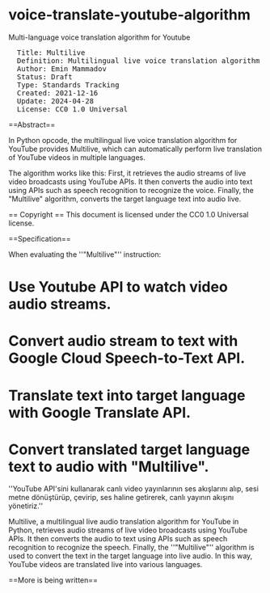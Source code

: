 # voice-translate-youtube-algorithm
Multi-language voice translation algorithm for Youtube

<pre>
  Title: Multilive
  Definition: Multilingual live voice translation algorithm for Youtube.
  Author: Emin Mammadov <eminmammadovcom@gmail.com>
  Status: Draft
  Type: Standards Tracking
  Created: 2021-12-16
  Update: 2024-04-28
  License: CC0 1.0 Universal
</pre>

==Abstract==

In Python opcode, the multilingual live voice translation algorithm for YouTube provides Multilive, which can automatically perform live translation of YouTube videos in multiple languages.  

The algorithm works like this: First, it retrieves the audio streams of live video broadcasts using YouTube APIs. It then converts the audio into text using APIs such as speech recognition to recognize the voice. Finally, the "Multilive" algorithm, converts the target language text into audio live.

== Copyright ==
This document is licensed under the CC0 1.0 Universal license.

==Specification==

When evaluating the ''<nowiki>"Multilive"</nowiki>'' instruction:
# Use Youtube API to watch video audio streams.
# Convert audio stream to text with Google Cloud Speech-to-Text API.
# Translate text into target language with Google Translate API.
# Convert translated target language text to audio with "Multilive".

''<nowiki>YouTube API'sini kullanarak canlı video yayınlarının ses akışlarını alıp, sesi metne dönüştürüp, çevirip, ses haline getirerek, canlı yayının akışını yönetiriz.</nowiki>''

Multilive, a multilingual live audio translation algorithm for YouTube in Python, retrieves audio streams of live video broadcasts using YouTube APIs. It then converts the audio to text using APIs such as speech recognition to recognize the speech. Finally, the ''<nowiki>"Multilive"</nowiki>'' algorithm is used to convert the text in the target language into live audio. In this way, YouTube videos are translated live into various languages.

==More is being written==
